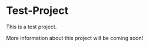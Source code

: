 # Test-Project


This is a test project.


More information about this project will be coming soon!
